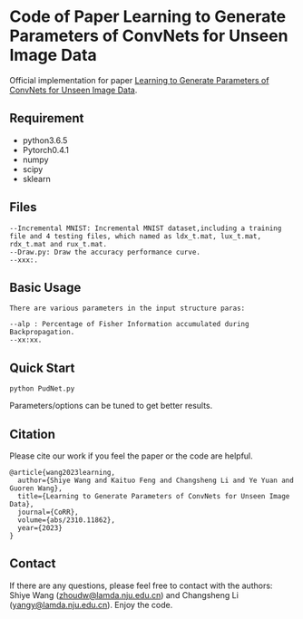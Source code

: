 # Code of Paper Learning to Generate Parameters of ConvNets for Unseen Image Data

Official implementation for paper [Learning to Generate Parameters of ConvNets for Unseen Image Data](https://arxiv.org/abs/2310.11862).

## Requirement
- python3.6.5
- Pytorch0.4.1
- numpy
- scipy
- sklearn

## Files 
    --Incremental MNIST: Incremental MNIST dataset,including a training file and 4 testing files, which named as ldx_t.mat, lux_t.mat, rdx_t.mat and rux_t.mat.
    --Draw.py: Draw the accuracy performance curve.
    --xxx:.

## Basic Usage  
    There are various parameters in the input structure paras:

    --alp : Percentage of Fisher Information accumulated during Backpropagation.
    --xx:xx.

## Quick Start
```
python PudNet.py 
```
Parameters/options can be tuned to get better results.

## Citation 
Please cite our work if you feel the paper or the code are helpful.

```
@article{wang2023learning,
  author={Shiye Wang and Kaituo Feng and Changsheng Li and Ye Yuan and Guoren Wang},
  title={Learning to Generate Parameters of ConvNets for Unseen Image Data},
  journal={CoRR},
  volume={abs/2310.11862},
  year={2023}
}
```

## Contact 
If there are any questions, please feel free to contact with the authors:  Shiye Wang (zhoudw@lamda.nju.edu.cn) and Changsheng Li (yangy@lamda.nju.edu.cn). Enjoy the code.